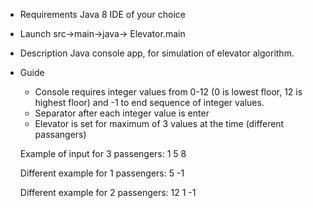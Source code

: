  * Requirements
   Java 8
   IDE of your choice
   
 * Launch
   src->main->java-> Elevator.main

 * Description
   Java console app, for simulation of elevator algorithm.
   
 * Guide
   - Console requires integer values from 0-12 (0 is  lowest floor, 12 is highest floor) and -1 to end sequence of integer values.
   - Separator after each integer value is enter
   - Elevator is set for maximum of 3 values at the time (different passangers)
   
   Example of input for 3 passengers:
   1
   5
   8
   
   
   Different example for 1 passengers:
   5
   -1
   
   Different example for 2 passengers:
   12
   1
   -1